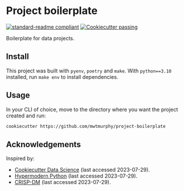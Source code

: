 # Project boilerplate

[![standard-readme compliant](https://img.shields.io/badge/readme%20style-standard-brightgreen.svg?style=flat-square)](https://github.com/RichardLitt/standard-readme)
[![Cookiecutter passing](https://github.com/mwtmurphy/project-boilerplate/actions/workflows/test_build.yml/badge.svg)](https://github.com/mwtmurphy/project-boilerplate/actions/workflows/test_build.yml)


Boilerplate for data projects.

## Install

This project was built with `pyenv`, `poetry` and `make`. With `python==3.10` installed, run `make env` to install dependencies.

## Usage

In your CLI of choice, move to the directory where you want the project created and run:

```bash
cookiecutter https://github.com/mwtmurphy/project-boilerplate
```

## Acknowledgements

Inspired by:
- [Cookiecutter Data Science](https://drivendata.github.io/cookiecutter-data-science/) (last accessed 2023-07-29).
- [Hypermodern Python](https://medium.com/@cjolowicz/hypermodern-python-d44485d9d769) (last accessed 2023-07-29).
- [CRISP-DM](https://www.datascience-pm.com/crisp-dm-2/) (last accessed 2023-07-29).
